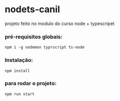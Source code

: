 # nodets-canil
projeto feito no modulo do curso node + typescripet

### pré-requisitos globais:
`npm i -g nodemon typrscript ts-node`

### Instalação:
`npm install`

### para rodar o projeto:
`npm run start`